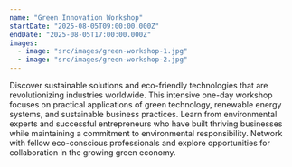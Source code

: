 ```yaml
---
name: "Green Innovation Workshop"
startDate: "2025-08-05T09:00:00.000Z"
endDate: "2025-08-05T17:00:00.000Z"
images:
  - image: "src/images/green-workshop-1.jpg"
  - image: "src/images/green-workshop-2.jpg"
---
```

Discover sustainable solutions and eco-friendly technologies that are revolutionizing industries worldwide. This intensive one-day workshop focuses on practical applications of green technology, renewable energy systems, and sustainable business practices. Learn from environmental experts and successful entrepreneurs who have built thriving businesses while maintaining a commitment to environmental responsibility. Network with fellow eco-conscious professionals and explore opportunities for collaboration in the growing green economy.
